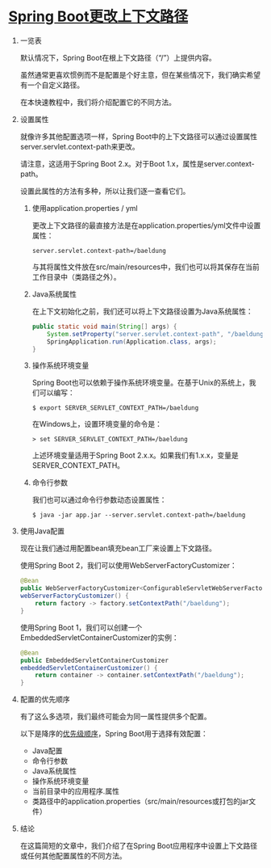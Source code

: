 # [Spring Boot更改上下文路径](https://www.baeldung.com/spring-boot-context-path)

1. 一览表

    默认情况下，Spring Boot在根上下文路径（“/”）上提供内容。

    虽然通常更喜欢惯例而不是配置是个好主意，但在某些情况下，我们确实希望有一个自定义路径。

    在本快速教程中，我们将介绍配置它的不同方法。

2. 设置属性

    就像许多其他配置选项一样，Spring Boot中的上下文路径可以通过设置属性server.servlet.context-path来更改。

    请注意，这适用于Spring Boot 2.x。对于Boot 1.x，属性是server.context-path。

    设置此属性的方法有多种，所以让我们逐一查看它们。

    1. 使用application.properties / yml

        更改上下文路径的最直接方法是在application.properties/yml文件中设置属性：

        `server.servlet.context-path=/baeldung`

        与其将属性文件放在src/main/resources中，我们也可以将其保存在当前工作目录中（类路径之外）。

    2. Java系统属性

        在上下文初始化之前，我们还可以将上下文路径设置为Java系统属性：

        ```java
        public static void main(String[] args) {
            System.setProperty("server.servlet.context-path", "/baeldung");
            SpringApplication.run(Application.class, args);
        }
        ```

    3. 操作系统环境变量

        Spring Boot也可以依赖于操作系统环境变量。在基于Unix的系统上，我们可以编写：

        `$ export SERVER_SERVLET_CONTEXT_PATH=/baeldung`

        在Windows上，设置环境变量的命令是：

        `> set SERVER_SERVLET_CONTEXT_PATH=/baeldung`

        上述环境变量适用于Spring Boot 2.x.x。如果我们有1.x.x，变量是SERVER_CONTEXT_PATH。

    4. 命令行参数

        我们也可以通过命令行参数动态设置属性：

        `$ java -jar app.jar --server.servlet.context-path=/baeldung`

3. 使用Java配置

    现在让我们通过用配置bean填充bean工厂来设置上下文路径。

    使用Spring Boot 2，我们可以使用WebServerFactoryCustomizer：

    ```java
    @Bean
    public WebServerFactoryCustomizer<ConfigurableServletWebServerFactory>
    webServerFactoryCustomizer() {
        return factory -> factory.setContextPath("/baeldung");
    }
    ```

    使用Spring Boot 1，我们可以创建一个EmbeddedServletContainerCustomizer的实例：

    ```java
    @Bean
    public EmbeddedServletContainerCustomizer
    embeddedServletContainerCustomizer() {
        return container -> container.setContextPath("/baeldung");
    }
    ```

4. 配置的优先顺序

    有了这么多选项，我们最终可能会为同一属性提供多个配置。

    以下是降序的[优先级顺序](https://docs.spring.io/spring-boot/docs/current/reference/html/boot-features-external-config.html)，Spring Boot用于选择有效配置：

    - Java配置
    - 命令行参数
    - Java系统属性
    - 操作系统环境变量
    - 当前目录中的应用程序.属性
    - 类路径中的application.properties（src/main/resources或打包的jar文件）

5. 结论

    在这篇简短的文章中，我们介绍了在Spring Boot应用程序中设置上下文路径或任何其他配置属性的不同方法。
